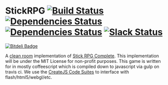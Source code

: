 # StickRPG [![Build Status](https://travis-ci.org/tsteinholz/StickRPG.svg?branch=master)](https://travis-ci.org/tsteinholz/StickRPG) [![Dependencies Status](https://david-dm.org/tsteinholz/stickrpg.svg)](https://david-dm.org/tsteinholz/stickrpg) [![Dependencies Status](https://david-dm.org/tsteinholz/stickrpg/dev-status.svg)](https://david-dm.org/tsteinholz/stickrpg) [![Slack Status](https://stick-rpg.herokuapp.com/badge.svg)](https://stickrpg.slack.com)
[![Bitdeli Badge](https://d2weczhvl823v0.cloudfront.net/tsteinholz/stickrpg/trend.png)](https://bitdeli.com/free "Bitdeli Badge")

A [clean room](https://en.wikipedia.org/wiki/Clean_room_design) implementation of [Stick RPG Complete](http://www.xgenstudios.com/game.php?keyword=stickrpg). This implementation will be under the MIT License for non-profit purposes. This game is written for in mostly coffeescript which is compiled down to javascript via gulp on travis ci. We use the [CreateJS Code Suites](http://createjs.com) to interface with flash/html5/webgl/etc.

